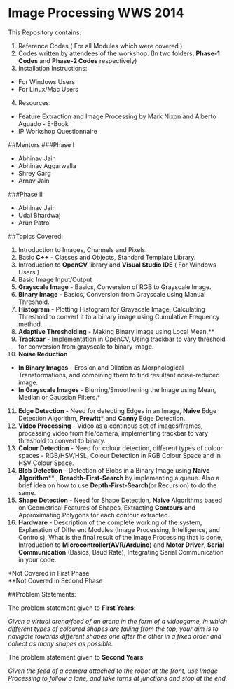 Image Processing WWS 2014
=====================================

This Repository contains:

1. Reference Codes ( For all Modules which were covered )
2. Codes written by attendees of the workshop.
(In two folders, **Phase-1 Codes** and **Phase-2 Codes** respectively)
3. Installation Instructions:
  - For Windows Users
  - For Linux/Mac Users
4. Resources:
  - Feature Extraction and Image Processing by Mark Nixon and Alberto Aguado - E-Book
  - IP Workshop Questionnaire

##Mentors
###Phase I
* Abhinav Jain
* Abhinav Aggarwalla
* Shrey Garg
* Arnav Jain

###Phase II
* Abhinav Jain
* Udai Bhardwaj
* Arun Patro

##Topics Covered:
1. Introduction to Images, Channels and Pixels.
2. Basic **C++** - Classes and Objects, Standard Template Library.
3. Introduction to **OpenCV** library and **Visual Studio IDE** ( For Windows Users )
4. Basic Image Input/Output
5. **Grayscale Image** - Basics, Conversion of RGB to Grayscale Image.
6. **Binary Image** - Basics, Conversion from Grayscale using Manual Threshold.
7. **Histogram** - Plotting Histogram for Grayscale Image, Calculating Threshold to convert it to a binary image using Cumulative Frequency method.
8. **Adaptive Thresholding** - Making Binary Image using Local Mean.**
9. **Trackbar** - Implementation in OpenCV, Using trackbar to vary threshold for conversion from grayscale to binary image.
10. **Noise Reduction**
  * **In Binary Images** - Erosion and Dilation as Morphological Transformations, and combining them to find resultant noise-reduced image.
  * **In Grayscale Images** - Blurring/Smoothening the Image using Mean, Median or Gaussian Filters.*
11. **Edge Detection** - Need for detecting Edges in an Image, **Naive** Edge Detection Algorithm, **Prewitt*** and **Canny** Edge Detection.
12. **Video Processing** - Video as a continous set of images/frames, processing video from file/camera, implementing trackbar to vary threshold to convert to binary.
13. **Colour Detection** - Need for colour detection, different types of colour spaces - RGB/HSV/HSL, Colour Detection in RGB Colour Space and in HSV Colour Space.
14. **Blob Detection** - Detection of Blobs in a Binary Image using **Naive Algorithm**** , **Breadth-First-Search** by implementing a queue. Also a brief idea on how to use **Depth-First-Search**(or Recursion) to do the same.
15. **Shape Detection** - Need for Shape Detection, **Naive** Algorithms based on Geometrical Features of Shapes, Extracting **Contours** and Approximating Polygons for each contour extracted.
16. **Hardware** - Description of the complete working of the system, Explanation of Different Modules (Image Processing, Intelligence, and Controls), What is the final result of the Image Processing that is done,
Introduction to **Microcontroller(AVR/Arduino)** and **Motor Driver**, **Serial Communication** (Basics, Baud Rate), Integrating Serial Communication in your code.

\*Not Covered in First Phase <br>
\*\*Not Covered in Second Phase 

##Problem Statements:

  The problem statement given to **First Years**:

  *Given a virtual arena/feed of an arena in the form of a videogame, in which different types of coloured shapes are falling from the top, your aim is to navigate towards different shapes one after the other in a fixed order and collect as many shapes as possible.*

  The problem statement given to **Second Years**:

  *Given the feed of a camera attached to the robot at the front, use Image Processing to follow a lane, and take turns at junctions and stop at the end.*
